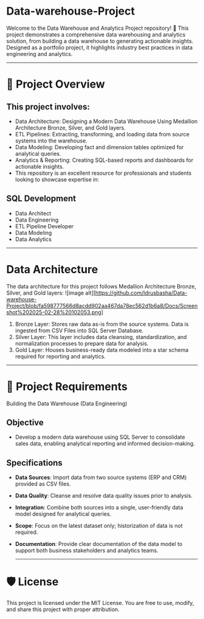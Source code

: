 # Data-warehouse-Project
Welcome to the Data Warehouse and Analytics Project repository! 🚀
This project demonstrates a comprehensive data warehousing and analytics solution, from building a data warehouse to generating actionable insights. Designed as a portfolio project, it highlights industry best practices in data engineering and analytics.

---
# 📖 Project Overview

## This project involves:

- Data Architecture: Designing a Modern Data Warehouse Using Medallion Architecture Bronze, Silver, and Gold layers.
- ETL Pipelines: Extracting, transforming, and loading data from source systems into the warehouse.
- Data Modeling: Developing fact and dimension tables optimized for analytical queries.
- Analytics & Reporting: Creating SQL-based reports and dashboards for actionable insights.
- This repository is an excellent resource for professionals and students looking to showcase expertise in:

## SQL Development
* Data Architect
* Data Engineering
* ETL Pipeline Developer
* Data Modeling
* Data Analytics

---

# Data Architecture
The data architecture for this project follows Medallion Architecture Bronze, Silver, and Gold layers: 
![image alt][https://github.com/Idrusbasha/Data-warehouse-Project/blob/fa598777566d8acdd902aa467da78ec562d1b6a8/Docs/Screenshot%202025-02-28%20102053.png]
1. Bronze Layer: Stores raw data as-is from the source systems. Data is ingested from CSV Files into SQL Server Database.
2. Silver Layer: This layer includes data cleansing, standardization, and normalization processes to prepare data for analysis.
3. Gold Layer: Houses business-ready data modeled into a star schema required for reporting and analytics.

---
# 🚀 Project Requirements
Building the Data Warehouse (Data Engineering)
## Objective
- Develop a modern data warehouse using SQL Server to consolidate sales data, enabling analytical reporting and informed decision-making.

## Specifications
- **Data Sources**: Import data from two source systems (ERP and CRM) provided as CSV files.
- **Data Quality**: Cleanse and resolve data quality issues prior to analysis.
- **Integration**: Combine both sources into a single, user-friendly data model designed for analytical queries.
- **Scope**: Focus on the latest dataset only; historization of data is not required.
- **Documentation**: Provide clear documentation of the data model to support both business stakeholders and analytics teams.

  ---
 # 🛡️ License
This project is licensed under the MIT License. You are free to use, modify, and share this project with proper attribution.

